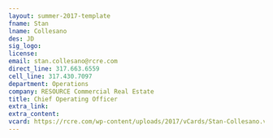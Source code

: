 ```yaml
---
layout: summer-2017-template 
fname: Stan
lname: Collesano
des: JD
sig_logo: 
license: 
email: stan.collesano@rcre.com
direct_line: 317.663.6559
cell_line: 317.430.7097
department: Operations
company: RESOURCE Commercial Real Estate
title: Chief Operating Officer
extra_link: 
extra_content: 
vcard: https://rcre.com/wp-content/uploads/2017/vCards/Stan-Collesano.vcf
---
```

